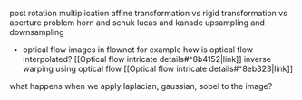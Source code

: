post rotation multiplication
affine transformation vs 
rigid transformation vs 
aperture problem 
horn and schuk
lucas and kanade 
upsampling and downsampling 
- optical flow images in flownet for example 
how is optical flow interpolated? [[Optical flow intricate details#^8b4152|link]]
inverse warping using optical flow [[Optical flow intricate details#^8eb323|link]]

what happens when we apply laplacian, gaussian, sobel to the image? 